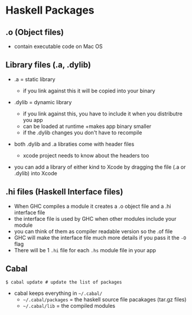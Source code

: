 # Haskell Packages

## .o (Object files)

* contain executable code on Mac OS

## Library files (.a, .dylib)

* .a = static library
    * if you link against this it will be copied into your binary
* .dylib = dynamic library
    * if you link against this, you have to include it when you distributre you app
    + can be loaded at runtime
    +makes app binary smaller
    + if the .dylib changes you don't have to recompile

* both .dylib and .a libraties come with header files
    * xcode project needs to know about the headers too
* you can add a library of either kind to Xcode by dragging the file (.a or .dylib) into Xcode


## .hi files (Haskell Interface files)

* When GHC compiles a module it creates a .o object file and a .hi interface file
* the interface file is used by GHC when other modules include your module
* you can think of them as compiler readable version so the .of file
* GHC will make the interface file much more details if you pass it the `-O` flag
* There will be 1 `.hi` file for each `.hs` module file in your app


## Cabal

```
$ cabal update # update the list of packages
```

* cabal keeps everything in `~/.cabal/`
    * `~/.cabal/packages` = the haskell source file pacakages (tar.gz files)
    * `~/.cabal/lib` = the compiled modules
